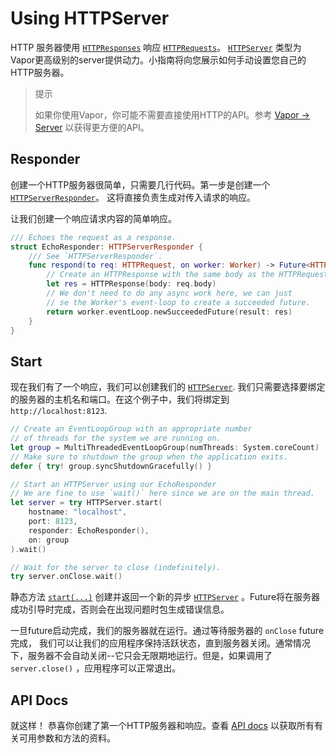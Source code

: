 # Using HTTPServer

HTTP 服务器使用 [`HTTPResponses`](https://api.vapor.codes/http/latest/HTTP/Structs/HTTPResponse.html) 响应 [`HTTPRequests`](https://api.vapor.codes/http/latest/HTTP/Structs/HTTPRequest.html)。 [`HTTPServer`](https://api.vapor.codes/http/latest/HTTP/Classes/HTTPServer.html) 类型为Vapor更高级别的server提供动力。小指南将向您展示如何手动设置您自己的HTTP服务器。

> 提示
>
>	如果你使用Vapor，你可能不需要直接使用HTTP的API。参考 [Vapor &rarr; Server](../vapor/server.md) 以获得更方便的API。

## Responder

创建一个HTTP服务器很简单，只需要几行代码。第一步是创建一个 [`HTTPServerResponder`](https://api.vapor.codes/http/latest/HTTP/Protocols/HTTPServerResponder.html)。 这将直接负责生成对传入请求的响应。

让我们创建一个响应请求内容的简单响应。

```swift
/// Echoes the request as a response.
struct EchoResponder: HTTPServerResponder {
	/// See `HTTPServerResponder`.
    func respond(to req: HTTPRequest, on worker: Worker) -> Future<HTTPResponse> {
    	// Create an HTTPResponse with the same body as the HTTPRequest
    	let res = HTTPResponse(body: req.body)
    	// We don't need to do any async work here, we can just
    	// se the Worker's event-loop to create a succeeded future.
        return worker.eventLoop.newSucceededFuture(result: res)
    }
}
```

## Start

现在我们有了一个响应，我们可以创建我们的 [`HTTPServer`](https://api.vapor.codes/http/latest/HTTP/Classes/HTTPServer.html). 我们只需要选择要绑定的服务器的主机名和端口。在这个例子中，我们将绑定到 `http://localhost:8123`.

```swift
// Create an EventLoopGroup with an appropriate number
// of threads for the system we are running on.
let group = MultiThreadedEventLoopGroup(numThreads: System.coreCount)
// Make sure to shutdown the group when the application exits.
defer { try! group.syncShutdownGracefully() }

// Start an HTTPServer using our EchoResponder
// We are fine to use `wait()` here since we are on the main thread.
let server = try HTTPServer.start(
	hostname: "localhost", 
	port: 8123, 
	responder: EchoResponder(), 
	on: group
).wait()

// Wait for the server to close (indefinitely).
try server.onClose.wait()
```

静态方法 [`start(...)`](https://api.vapor.codes/http/latest/HTTP/Classes/HTTPServer.html#/s:4HTTP10HTTPServerC5startXeXeFZ) 创建并返回一个新的异步 [`HTTPServer`](https://api.vapor.codes/http/latest/HTTP/Classes/HTTPServer.html) 。Future将在服务器成功引导时完成，否则会在出现问题时包生成错误信息。

一旦future启动完成，我们的服务器就在运行。通过等待服务器的 `onClose` future 完成， 我们可以让我们的应用程序保持活跃状态​​，直到服务器关闭。通常情况下，服务器不会自动关闭--它只会无限期地运行。但是，如果调用了 `server.close()` ，应用程序可以正常退出。

## API Docs

就这样！ 恭喜你创建了第一个HTTP服务器和响应。查看 [API docs](https://api.vapor.codes/http/latest/HTTP/index.html) 以获取所有有关可用参数和方法的资料。